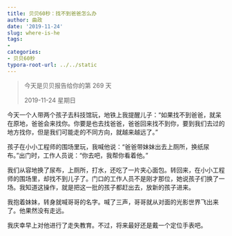 ```yaml
---
title: 贝贝60秒：找不到爸爸怎么办
author: 曲政
date: '2019-11-24'
slug: where-is-he
tags:
- 
categories:
- 贝贝60秒
typora-root-url: ../../static
---
```

>   今天是贝贝报告给你的第 269 天
>
>   2019-11-24 星期日

今天一个人带两个孩子去科技馆玩，地铁上我提醒儿子：“如果找不到爸爸，就呆在原地，爸爸会来找你。你要是也去找爸爸，爸爸回来找不到你，要到我们去过的地方找你，但是我们可能走的不同方向，就越来越远了。”

孩子在小小工程师的围场里玩，我喊他说：“爸爸带妹妹出去上厕所，换纸尿布。”出门时，工作人员说：“你去吧，我帮你看着他。”

我们从容地换了尿布，上厕所，打水，还吃了一片夹心面包。转回来，在小小工程师的围场里，却找不到儿子了。门口的工作人员不是刚才那位，她说孩子们换了一场。我知道这操作，就是把这一批的孩子都赶出去，放新的孩子进来。

我抱着妹妹，转身就喊哥哥的名字。喊了三声，哥哥就从对面的光影世界飞出来了。他果然没有走远。

我庆幸早上对他进行了走失教育。不过，将来最好还是戴一个定位手表吧。